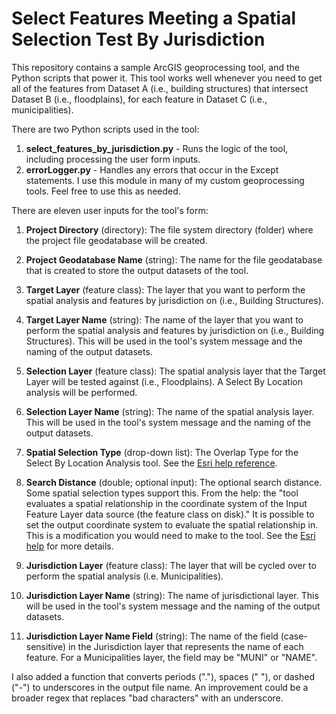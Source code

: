 # Select Features Meeting a Spatial Selection Test By Jurisdiction

This repository contains a sample ArcGIS geoprocessing tool, and the Python scripts that power it.  This tool works well whenever you need to get all of the features from Dataset A (i.e., building structures) that intersect Dataset B (i.e., floodplains), for each feature in Dataset C (i.e., municipalities).

There are two Python scripts used in the tool:

1. **select_features_by_jurisdiction.py** - Runs the logic of the tool, including processing the user form inputs.
2. **errorLogger.py** - Handles any errors that occur in the Except statements.  I use this module in many of my custom geoprocessing tools.  Feel free to use this as needed. 

There are eleven user inputs for the tool's form:

1. **Project Directory** (directory): The file system directory (folder) where the project file geodatabase will be created.

2. **Project Geodatabase Name** (string): The name for the file geodatabase that is created to store the output datasets of the tool.

3. **Target Layer** (feature class): The layer that you want to perform the spatial analysis and features by jurisdiction on (i.e., Building Structures). 

4. **Target Layer Name** (string): The name of the layer that you want to perform the spatial analysis and features by jurisdiction on (i.e., Building Structures). This will be used in the tool's system message and the naming of the output datasets.

5. **Selection Layer** (feature class): The spatial analysis layer that the Target Layer will be tested against (i.e., Floodplains). A Select By Location analysis will be performed.

6. **Selection Layer Name** (string): The name of the spatial analysis layer. This will be used in the tool's system message and the naming of the output datasets.

7. **Spatial Selection Type** (drop-down list): The Overlap Type for the Select By Location Analysis  tool.  See the [Esri help reference](http://desktop.arcgis.com/en/arcmap/10.5/tools/data-management-toolbox/select-layer-by-location.htm).

8. **Search Distance** (double; optional input): The optional search distance. Some spatial selection types support this.  From the help: the "tool evaluates a spatial relationship in the coordinate system of the Input Feature Layer data source (the feature class on disk)."  It is possible to set the output coordinate system to evaluate the spatial relationship in.  This is a modification you would need to make to the tool.  See the [Esri help](http://desktop.arcgis.com/en/arcmap/10.5/tools/environments/output-coordinate-system.htm) for more details. 

9. **Jurisdiction Layer** (feature class): The layer that will be cycled over to perform the spatial analysis (i.e. Municipalities).

10. **Jurisdiction Layer Name** (string): The name of jurisdictional layer. This will be used in the tool's system message and the naming of the output datasets.

11. **Jurisdiction Layer Name Field** (string): The name of the field (case-sensitive) in the Jurisdiction layer that represents the name of each feature. For a Municipalities layer, the field may be "MUNI" or "NAME".

I also added a function that converts periods ("."), spaces (" "), or dashed ("-") to underscores in the output file name.  An improvement could be a broader regex that replaces "bad characters" with an underscore.
